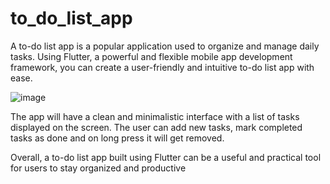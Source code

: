 # to_do_list_app
A to-do list app is a popular application used to organize and manage daily tasks. Using Flutter, a powerful and flexible mobile app development framework, you can create a user-friendly and intuitive to-do list app with ease.

![image](https://user-images.githubusercontent.com/91030529/231207720-7d342a38-a8ef-45d3-84eb-df5275cf8268.png)


The app will have a clean and minimalistic interface with a list of tasks displayed on the screen. The user can add new tasks, mark completed tasks as done and on long press it will get removed.




Overall, a to-do list app built using Flutter can be a useful and practical tool for users to stay organized and productive
